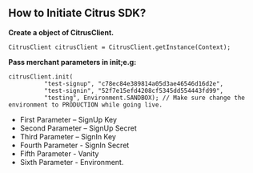 <h2><b>How to Initiate Citrus SDK?</b></h2>

<b>Create a object of CitrusClient.</b>

    CitrusClient citrusClient = CitrusClient.getInstance(Context);

<p><b>Pass merchant parameters in init;e.g:</b>

    citrusClient.init(
              "test-signup", "c78ec84e389814a05d3ae46546d16d2e", 
              "test-signin", "52f7e15efd4208cf5345dd554443fd99", 
              "testing", Environment.SANDBOX); // Make sure change the environment to PRODUCTION while going live.

  <ul>
  <li> First Parameter –   SignUp Key </li>
  <li>Second Parameter –  SignUp Secret</li>
  <li>Third Parameter –   SignIn Key</li>
  <li>Fourth Parameter -  SignIn Secret</li>
  <li>Fifth Parameter -   Vanity</li>
  <li>Sixth Parameter -   Environment.</li>
  </ul>
